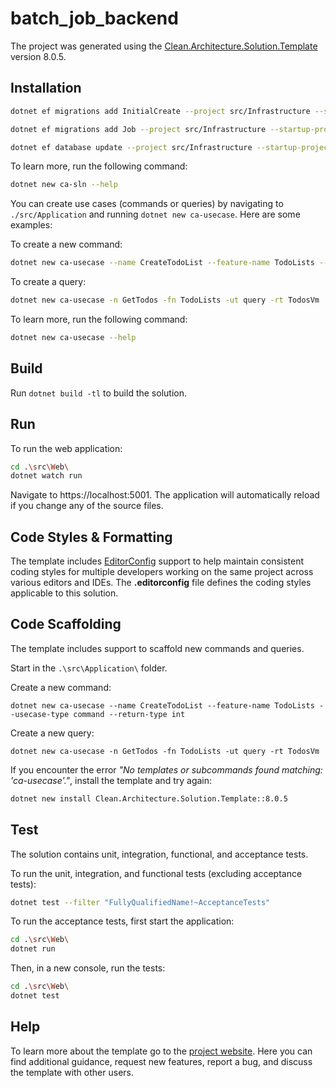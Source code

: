 ﻿# batch_job_backend

The project was generated using the [Clean.Architecture.Solution.Template](https://github.com/jasontaylordev/batch_job_backend) version 8.0.5.
## Installation
```bash
dotnet ef migrations add InitialCreate --project src/Infrastructure --startup-project src/Web --output-dir Data/Migrations --no-build

dotnet ef migrations add Job --project src/Infrastructure --startup-project src/Web --output-dir Data/Migrations --no-build -v

dotnet ef database update --project src/Infrastructure --startup-project src/Web --no-build -v

```

To learn more, run the following command:
```bash
dotnet new ca-sln --help
```

You can create use cases (commands or queries) by navigating to `./src/Application` and running `dotnet new ca-usecase`. Here are some examples:

To create a new command:
```bash
dotnet new ca-usecase --name CreateTodoList --feature-name TodoLists --usecase-type command --return-type int
```

To create a query:
```bash
dotnet new ca-usecase -n GetTodos -fn TodoLists -ut query -rt TodosVm
```

To learn more, run the following command:
```bash
dotnet new ca-usecase --help
```

## Build

Run `dotnet build -tl` to build the solution.

## Run

To run the web application:

```bash
cd .\src\Web\
dotnet watch run
```

Navigate to https://localhost:5001. The application will automatically reload if you change any of the source files.

## Code Styles & Formatting

The template includes [EditorConfig](https://editorconfig.org/) support to help maintain consistent coding styles for multiple developers working on the same project across various editors and IDEs. The **.editorconfig** file defines the coding styles applicable to this solution.

## Code Scaffolding

The template includes support to scaffold new commands and queries.

Start in the `.\src\Application\` folder.

Create a new command:

```
dotnet new ca-usecase --name CreateTodoList --feature-name TodoLists --usecase-type command --return-type int
```

Create a new query:

```
dotnet new ca-usecase -n GetTodos -fn TodoLists -ut query -rt TodosVm
```

If you encounter the error *"No templates or subcommands found matching: 'ca-usecase'."*, install the template and try again:

```bash
dotnet new install Clean.Architecture.Solution.Template::8.0.5
```

## Test

The solution contains unit, integration, functional, and acceptance tests.

To run the unit, integration, and functional tests (excluding acceptance tests):
```bash
dotnet test --filter "FullyQualifiedName!~AcceptanceTests"
```

To run the acceptance tests, first start the application:

```bash
cd .\src\Web\
dotnet run
```

Then, in a new console, run the tests:
```bash
cd .\src\Web\
dotnet test
```

## Help
To learn more about the template go to the [project website](https://github.com/jasontaylordev/CleanArchitecture). Here you can find additional guidance, request new features, report a bug, and discuss the template with other users.